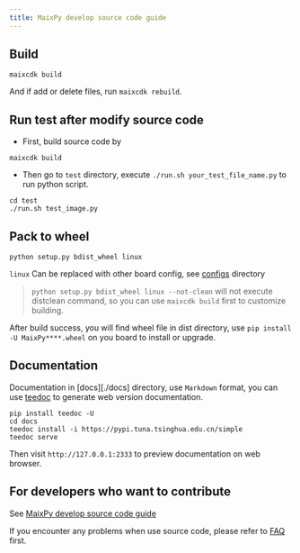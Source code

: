 ```yaml
---
title: MaixPy develop source code guide
---
```



## Build

```shell
maixcdk build
```
And if add or delete files, run `maixcdk rebuild`.

## Run test after modify source code

* First, build source code by
```shell
maixcdk build
```

* Then go to `test` directory, execute `./run.sh your_test_file_name.py` to run python script.
```shell
cd test
./run.sh test_image.py
```

## Pack to wheel


```shell
python setup.py bdist_wheel linux
```
`linux` Can be replaced with other board config, see [configs](./configs) directory

> `python setup.py bdist_wheel linux --not-clean` will not execute distclean command, so you can use `maixcdk build` first to customize building.

After build success, you will find wheel file in dist directory, use `pip install -U MaixPy****.wheel` on you board to install or upgrade.


## Documentation

Documentation in [docs][./docs] directory, use `Markdown` format, you can use [teedoc](https://github.com/teedoc/teedoc) to generate web version documentation.

```shell
pip install teedoc -U
cd docs
teedoc install -i https://pypi.tuna.tsinghua.edu.cn/simple
teedoc serve
```

Then visit `http://127.0.0.1:2333` to preview documentation on web browser.


## For developers who want to contribute

See [MaixPy develop source code guide](./contribute.md)

If you encounter any problems when use source code, please refer to [FAQ](./faq.md) first.
